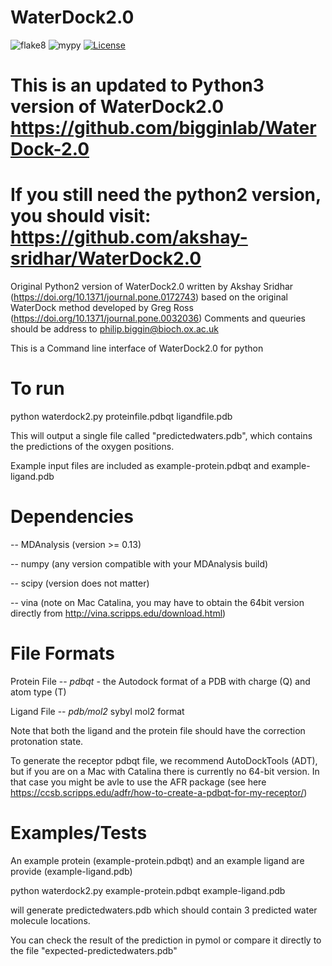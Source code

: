# WaterDock2.0

![flake8](https://github.com/bigginlab/WaterDock-2.0/workflows/flake8/badge.svg?branch=master) ![mypy](https://github.com/bigginlab/WaterDock-2.0/workflows/mypy/badge.svg)
[![License](https://img.shields.io/github/license/RMeli/pyrmsd?color=%2333BBFF)](https://opensource.org/licenses/MIT)

# This is an updated to Python3 version of WaterDock2.0 https://github.com/bigginlab/WaterDock-2.0
# If you still need the  python2 version, you should visit:  https://github.com/akshay-sridhar/WaterDock2.0

Original Python2 version of WaterDock2.0 written by Akshay Sridhar (https://doi.org/10.1371/journal.pone.0172743)
based on the original WaterDock method developed by Greg Ross (https://doi.org/10.1371/journal.pone.0032036) 
Comments and queuries should be address to philip.biggin@bioch.ox.ac.uk 

This is a Command line interface of WaterDock2.0 for python



# To run

python waterdock2.py proteinfile.pdbqt ligandfile.pdb

This will output a single file called "predictedwaters.pdb", which contains the predictions of the oxygen positions.


Example input files are included as example-protein.pdbqt and example-ligand.pdb


# Dependencies

-- MDAnalysis (version >= 0.13)

-- numpy (any version compatible with your MDAnalysis build)

-- scipy (version does not matter)

-- vina (note on Mac Catalina, you may have to obtain the 64bit version directly from http://vina.scripps.edu/download.html) 


# File Formats

Protein File -- *pdbqt* - the Autodock format of a PDB with charge (Q) and atom type (T)

Ligand File -- *pdb/mol2*  sybyl mol2 format

Note that both the ligand and the protein file should have the correction protonation state.   

To generate the receptor pdbqt file, we recommend AutoDockTools (ADT), but if you are on a Mac with Catalina there is currently no 64-bit version.   In that case you might be avle to use the AFR package (see here https://ccsb.scripps.edu/adfr/how-to-create-a-pdbqt-for-my-receptor/)

# Examples/Tests

An example protein (example-protein.pdbqt) and an example ligand are provide (example-ligand.pdb)

python waterdock2.py example-protein.pdbqt example-ligand.pdb 

will generate predictedwaters.pdb which should contain 3 predicted water molecule locations.

You can check the result of the prediction in pymol or compare it directly to the file "expected-predictedwaters.pdb"



